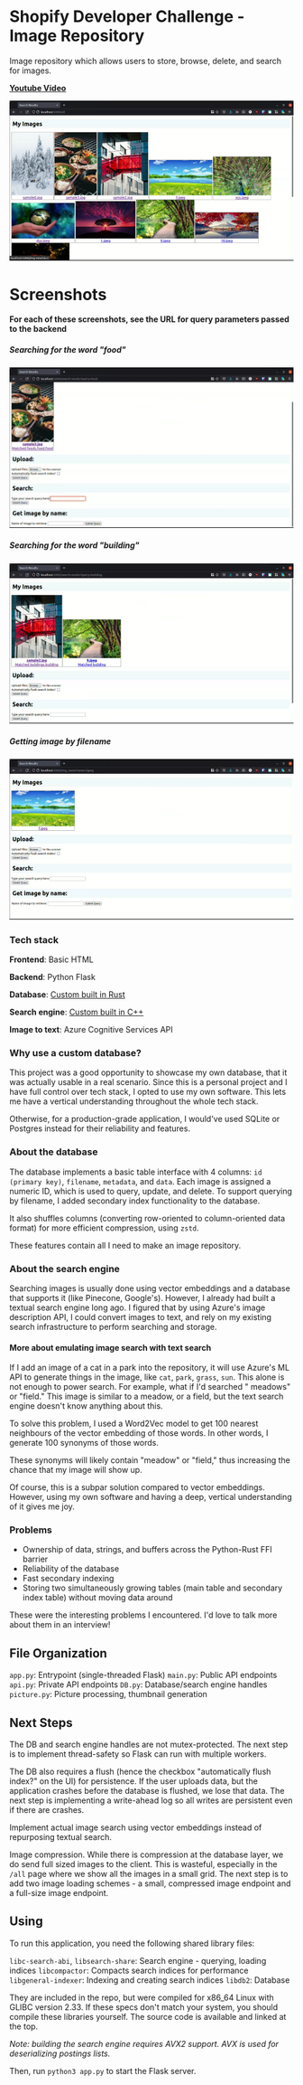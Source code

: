 # Shopify Developer Challenge - Image Repository

Image repository which allows users to store, browse, delete, and search for images. 

[**Youtube Video**](https://youtu.be/wVyzkAw-C0s)

![image](start-0.png)

# Screenshots

**For each of these screenshots, see the URL for query parameters passed to the backend**

##### Searching for the word "food"

![image](search-food.png)

##### Searching for the word "building"

![image](start-3.png)

##### Getting image by filename

![image](start-2.png)

### Tech stack

**Frontend**: Basic HTML

**Backend**: Python Flask

**Database**: [Custom built in Rust](https://github.com/econaxis/db1)

**Search engine**: [Custom built in C++](https://github.com/econaxis/search)

**Image to text**: Azure Cognitive Services API

### Why use a custom database?

This project was a good opportunity to showcase my own database, that it was actually usable in a real scenario. Since
this is a personal project and I have full control over tech stack, I opted to use my own software. This lets me have a
vertical understanding throughout the whole tech stack.

Otherwise, for a production-grade application, I would've used SQLite or Postgres instead for their reliability and
features.

### About the database

The database implements a basic table interface with 4 columns: `id (primary key)`, `filename`, `metadata`, and `data`.
Each image is assigned a numeric ID, which is used to query, update, and delete. To support querying by filename, I
added secondary index functionality to the database.

It also shuffles columns (converting row-oriented to column-oriented data format) for more efficient compression,
using `zstd`.

These features contain all I need to make an image repository.

### About the search engine

Searching images is usually done using vector embeddings and a database that supports it (like Pinecone, Google's).
However, I already had built a textual search engine long ago. I figured that by using Azure's image description API, I
could convert images to text, and rely on my existing search infrastructure to perform searching and storage.

#### More about emulating image search with text search

If I add an image of a cat in a park into the repository, it will use Azure's ML API to generate things in the image,
like `cat`, `park`, `grass`, `sun`. This alone is not enough to power search. For example, what if I'd searched "
meadows" or "field." This image is similar to a meadow, or a field, but the text search engine doesn't know anything
about this.

To solve this problem, I used a Word2Vec model to get 100 nearest neighbours of the vector embedding of those words. In
other words, I generate 100 synonyms of those words.

These synonyms will likely contain "meadow" or "field," thus increasing the chance that my image will show up.

Of course, this is a subpar solution compared to vector embeddings. However, using my own software and having a deep,
vertical understanding of it gives me joy.

### Problems

- Ownership of data, strings, and buffers across the Python-Rust FFI barrier
- Reliability of the database
- Fast secondary indexing
- Storing two simultaneously growing tables (main table and secondary index table) without moving data around

These were the interesting problems I encountered. I'd love to talk more about them in an interview!

## File Organization

`app.py`: Entrypoint (single-threaded Flask)
`main.py`: Public API endpoints
`api.py`: Private API endpoints
`DB.py`: Database/search engine handles
`picture.py`: Picture processing, thumbnail generation

## Next Steps

The DB and search engine handles are not mutex-protected. The next step is to implement thread-safety so Flask can run
with multiple workers.

The DB also requires a flush (hence the checkbox "automatically flush index?" on the UI) for persistence. If the user
uploads data, but the application crashes before the database is flushed, we lose that data. The next step is
implementing a write-ahead log so all writes are persistent even if there are crashes.

Implement actual image search using vector embeddings instead of repurposing textual search.

Image compression. While there is compression at the database layer, we do send full sized images to the client. This is
wasteful, especially in the `/all` page where we show all the images in a small grid. The next step is to add two image
loading schemes - a small, compressed image endpoint and a full-size image endpoint.

## Using

To run this application, you need the following shared library files:

`libc-search-abi`, `libsearch-share`: Search engine - querying, loading indices
`libcompactor`: Compacts search indices for performance
`libgeneral-indexer`: Indexing and creating search indices
`libdb2`: Database

They are included in the repo, but were compiled for x86_64 Linux with GLIBC version 2.33. If these specs don't match
your system, you should compile these libraries yourself. The source code is available and linked at the top.

*Note: building the search engine requires AVX2 support. AVX is used for deserializing postings lists.*

Then, run `python3 app.py` to start the Flask server.

